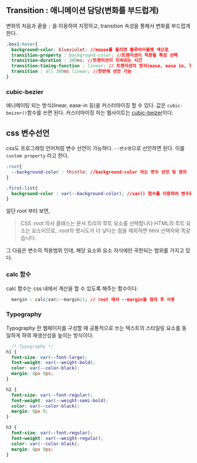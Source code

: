 ## Transition : 애니메이션 담당(변화를 부드럽게)
변화의 처음과 끝을 `:` 을 이용하여 지정하고, transition 속성을 통해서 변화를 부드럽게 한다.

```css
.box1:hover{
  background-color: blueviolet; //mouse를 올리면 블루바이올렛 색으로
  transition-property : background-color; //트렌지션이 적용될 특성 선택
  transition-duration : 300ms; //트렌지션이 지속되는 시간
  transition-timing-function : linear; // 트렌지션의 방식(ease, ease in, linear 등등)
  transition : all 300ms linear; //한번에 선언 가능
}
```

### cubic-bezier
에니메이팅 되는 방식(linear, ease-in 등)을 커스터마이징 할 수 있다. 값은 `cubic-beizer()`함수를 쓰면 된다. 커스터마이징 하는 웹사이트는 [cubic-beizer](https://cubic-bezier.com/#.17,.67,.83,.67)이다.


## css 변수선언
css도 프로그래밍 언어처럼 변수 선언이 가능하다. `--변수명`으로 선언하면 된다. 이를 `custom property` 라고 한다.
```css
:root{
  --background-color : thistle; //background-color 라는 변수 선언 및 정의
}

.first-list{
  background-color : var(--background-color); //var() 함수를 이용하여 변수를 사용할 수 있다.
}
```   

일단 root 부터 보면, 
>CSS :root 의사 클래스는 문서 트리의 루트 요소를 선택합니다 HTML의 루트 요소는 <html> 요소이므로, :root의 명시도가 더 낮다는 점을 제외하면 html 선택자와 똑같습니다.   
  
그 다음은 변수의 적용범위 인데, 해당 요소와 요소 자식에만 국한되는 범위를 가지고 있다. 
  
### calc 함수
calc 함수는 css 내에서 계산을 할 수 있도록 해주는 함수이다. 
```css
  margin : calc(var(--margin)); // root 에서 --margin을 정의 후 사용
```
  
### Typography
Typography 란 웹페이지를 구성할 때 공통적으로 쓰는 텍스트의 스타일링 요소를 동일하게 하여 재생산성을 높이는 방식이다.
```css
  /* Typography */
h1 {
  font-size: var(--font-large);
  font-weight: var(--weight-bold);
  color: var(--color-black);
  margin: 8px 0px;
}

h2 {
  font-size: var(--font-regular);
  font-weight: var(--weight-semi-bold);
  color: var(--color-black);
  margin: 8px 0;
}

h3 {
  font-size: var(--font-regular);
  font-weight: var(--weight-regular);
  color: var(--color-black);
  margin: 8px 0px;
}
```

